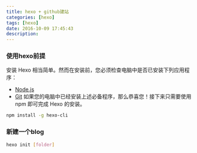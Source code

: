 ```yaml
---
title: hexo + github建站
categories: [hexo]
tags: [hexo]
date: 2016-10-09 17:45:43
description:
---
```


### 使用hexo前提
安装 Hexo 相当简单。然而在安装前，您必须检查电脑中是否已安装下列应用程序：
- [Node.js](https://nodejs.org/en/)
- [Git](https://git-scm.com/)
如果您的电脑中已经安装上述必备程序，那么恭喜您！接下来只需要使用 npm 即可完成 Hexo 的安装。
```sh
npm install -g hexo-cli
```
### 新建一个blog
```sh
hexo init [folder]
```